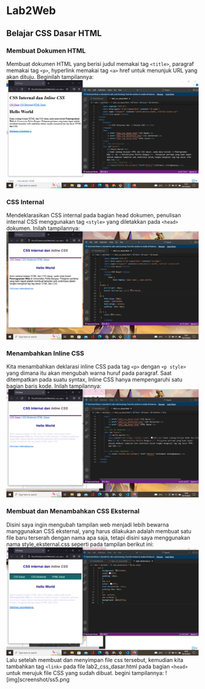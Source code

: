 # Lab2Web
## Belajar CSS Dasar HTML

### Membuat Dokumen HTML
Membuat dokumen HTML yang berisi judul memakai tag `<title>`, paragraf memakai tag `<p>`, hyperlink memakai tag `<a>` href untuk menunjuk URL yang akan dituju. Beginilah tampilannya:
![gambar1](screenshot/ss1.png)

### CSS Internal
Mendeklarasikan CSS internal pada bagian head dokumen, penulisan internal CSS menggunakan tag `<style>` yang diletakkan pada `<head>` dokumen. Inilah tampilannya:
![gambar2](screenshot/ss2.png)

### Menambahkan Inline CSS
Kita menambahkan deklarasi inline CSS pada tag `<p>` dengan `<p style>` yang dimana itu akan mengubah warna huruf pada paragraf. Saat ditempatkan pada suatu syntax, Inline CSS hanya mempengaruhi satu bagian baris kode. Inilah tampilannya:
![gambar3](screenshot/ss3.png)

### Membuat dan Menambahkan CSS Eksternal
Disini saya ingin mengubah tampilan web menjadi lebih bewarna manggunakan CSS eksternal, yang harus dilakukan adalah membuat satu file baru terserah dengan nama apa saja, tetapi disini saya menggunakan nama style_eksternal.css seperti pada tampilan berikut ini:
![gambar4](screenshot/ss4.png)
Lalu setelah membuat dan menyimpan file css tersebut, kemudian kita tambahkan tag `<link>` pada file lab2_css_dasar.html pada bagian `<head>` untuk merujuk file CSS yang sudah dibuat. begini tampilannya:
![img]screenshot/ss5.png